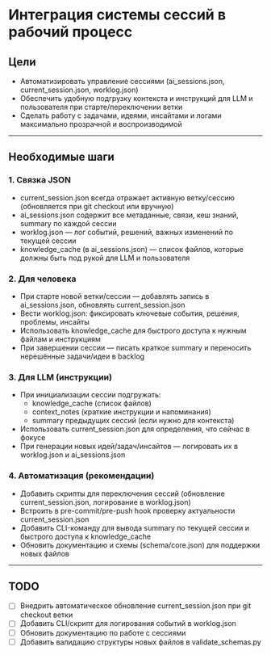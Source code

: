 # Интеграция системы сессий в рабочий процесс

## Цели
- Автоматизировать управление сессиями (ai_sessions.json, current_session.json, worklog.json)
- Обеспечить удобную подгрузку контекста и инструкций для LLM и пользователя при старте/переключении ветки
- Сделать работу с задачами, идеями, инсайтами и логами максимально прозрачной и воспроизводимой

---

## Необходимые шаги

### 1. Связка JSON
- current_session.json всегда отражает активную ветку/сессию (обновляется при git checkout или вручную)
- ai_sessions.json содержит все метаданные, связи, кеш знаний, summary по каждой сессии
- worklog.json — лог событий, решений, важных изменений по текущей сессии
- knowledge_cache (в ai_sessions.json) — список файлов, которые должны быть под рукой для LLM и пользователя

### 2. Для человека
- При старте новой ветки/сессии — добавлять запись в ai_sessions.json, обновлять current_session.json
- Вести worklog.json: фиксировать ключевые события, решения, проблемы, инсайты
- Использовать knowledge_cache для быстрого доступа к нужным файлам и инструкциям
- При завершении сессии — писать краткое summary и переносить нерешённые задачи/идеи в backlog

### 3. Для LLM (инструкции)
- При инициализации сессии подгружать:
  - knowledge_cache (список файлов)
  - context_notes (краткие инструкции и напоминания)
  - summary предыдущих сессий (если нужно для контекста)
- Использовать current_session.json для определения, что сейчас в фокусе
- При генерации новых идей/задач/инсайтов — логировать их в worklog.json и ai_sessions.json

### 4. Автоматизация (рекомендации)
- Добавить скрипты для переключения сессий (обновление current_session.json, логирование в worklog.json)
- Встроить в pre-commit/pre-push hook проверку актуальности current_session.json
- Добавить CLI-команду для вывода summary по текущей сессии и быстрого доступа к knowledge_cache
- Обновить документацию и схемы (schema/core.json) для поддержки новых файлов

---

## TODO
- [ ] Внедрить автоматическое обновление current_session.json при git checkout ветки
- [ ] Добавить CLI/скрипт для логирования событий в worklog.json
- [ ] Обновить документацию по работе с сессиями
- [ ] Добавить валидацию структуры новых файлов в validate_schemas.py
